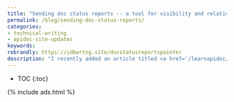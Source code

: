 ```yaml
---
title: "Sending doc status reports -- a tool for visibility and relationship building [API doc course]"
permalink: /blog/sending-doc-status-reports/
categories:
- technical-writing
- apidoc-site-updates
keywords:
rebrandly: https://idbwrtng.site/docstatusreportspointer
description: "I recently added an article titled <a href='/learnapidoc/docapis_status_reports.html'>Processes for reporting status to business stakeholders</a> to my <a href='/learnapidoc'>API course</a>. Sending documentation status reports can help foster trust and awareness with your business stakeholders. These stakeholders might be the core leadership within your organization or simply your management chain the next level up. Besides building visibility and relationships with these stakeholders, creating these status reports each month gives you a regular cadence for doc assessment and analysis, which is also helpful."
---
```


* TOC
{:toc}

{% include ads.html %}
